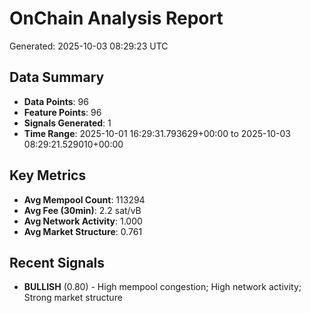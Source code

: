 # OnChain Analysis Report
Generated: 2025-10-03 08:29:23 UTC

## Data Summary
- **Data Points**: 96
- **Feature Points**: 96
- **Signals Generated**: 1
- **Time Range**: 2025-10-01 16:29:31.793629+00:00 to 2025-10-03 08:29:21.529010+00:00

## Key Metrics
- **Avg Mempool Count**: 113294
- **Avg Fee (30min)**: 2.2 sat/vB
- **Avg Network Activity**: 1.000
- **Avg Market Structure**: 0.761

## Recent Signals
- **BULLISH** (0.80) - High mempool congestion; High network activity; Strong market structure
